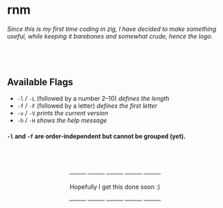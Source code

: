 <div align="left">

# rnm

_Since this is my first time coding in zig, I have decided to make something useful, while keeping it barebones and somewhat crude, hence the logo._

#

<br>

## Available Flags

- `-l` / `-L` (followed by a number 2–10) _defines the length_  
- `-f` / `-F` (followed by a letter) _defines the first letter_  
- `-v` / `-V` _prints the current version_  
- `-h` / `-H` _shows the help message_

#### `-l` and `-f` are order-independent but cannot be grouped (yet).

</div>

#

<br>

<div align="center">

──── ──── ──── ──── ────

Hopefully I get this done soon :)

──── ──── ──── ──── ────

</div>
